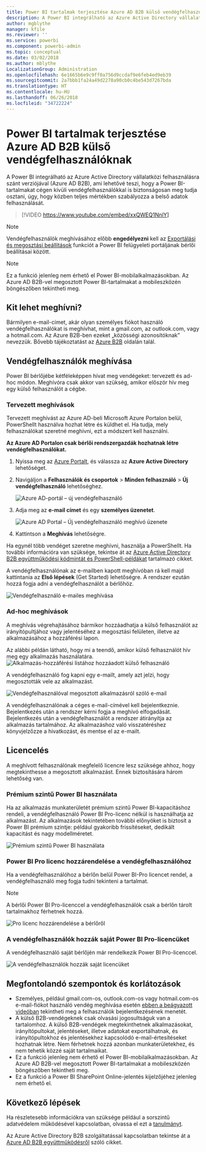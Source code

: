 ```yaml
---
title: Power BI tartalmak terjesztése Azure AD B2B külső vendégfelhasználóknak
description: A Power BI integrálható az Azure Active Directory vállalatközi felhasználásra szánt verziójával (Azure AD B2B), ami lehetővé teszi, hogy a Power BI-tartalmakat cégen kívüli vendégfelhasználókkal is biztonságosan meg tudja osztani.
author: mgblythe
manager: kfile
ms.reviewer: ''
ms.service: powerbi
ms.component: powerbi-admin
ms.topic: conceptual
ms.date: 03/02/2018
ms.author: mblythe
LocalizationGroup: Administration
ms.openlocfilehash: 6e1665b6e9c9ff0a756d9ccdaf9e6feb4ed9eb39
ms.sourcegitcommit: 2a7bbb1fa24a49d2278a90cb0c4be543d7267bda
ms.translationtype: HT
ms.contentlocale: hu-HU
ms.lasthandoff: 06/26/2018
ms.locfileid: "34722224"
---
```

# <a name="distribute-power-bi-content-to-external-guest-users-with-azure-ad-b2b"></a>Power BI tartalmak terjesztése Azure AD B2B külső vendégfelhasználóknak

A Power BI integrálható az Azure Active Directory vállalatközi felhasználásra szánt verziójával (Azure AD B2B), ami lehetővé teszi, hogy a Power BI-tartalmakat cégen kívüli vendégfelhasználókkal is biztonságosan meg tudja osztani, úgy, hogy közben teljes mértékben szabályozza a belső adatok felhasználását.

> [!VIDEO https://www.youtube.com/embed/xxQWEQ1NnlY]

> [!NOTE]
> Vendégfelhasználók meghívásához előbb **engedélyezni** kell az [Exportálási és megosztási beállítások](service-admin-portal.md#export-and-sharing-settings) funkciót a Power BI felügyeleti portáljának bérlői beállításai között.

> [!NOTE]
> Ez a funkció jelenleg nem érhető el Power BI-mobilalkalmazásokban. Az Azure AD B2B-vel megosztott Power BI-tartalmakat a mobileszközén böngészőben tekintheti meg. 

## <a name="who-can-you-invite"></a>Kit lehet meghívni?

Bármilyen e-mail-címet, akár olyan személyes fiókot használó vendégfelhasználókat is meghívhat, mint a gmail.com, az outlook.com, vagy a hotmail.com. Az Azure B2B-ben ezeket „közösségi azonosítóknak” nevezzük. Bővebb tájékoztatást az [Azure B2B](https://docs.microsoft.com/azure/active-directory/active-directory-b2b-what-is-azure-ad-b2b) oldalán talál.

## <a name="invite-guest-users"></a>Vendégfelhasználók meghívása

Power BI bérlőjébe kétféleképpen hívat meg vendégeket: tervezett és ad-hoc módon. Meghívóra csak akkor van szükség, amikor először hív meg egy külső felhasználót a cégbe.

### <a name="planned-invites"></a>Tervezett meghívások

Tervezett meghívást az Azure AD-beli Microsoft Azure Portalon belül, PowerShellt használva hozhat létre és küldhet el. Ha tudja, mely felhasználókat szeretné meghívni, ezt a módszert kell használni. 

**Az Azure AD Portalon csak bérlői rendszergazdák hozhatnak létre vendégfelhasználókat.**

1. Nyissa meg az [Azure Portalt](https://portal.azure.com), és válassza az **Azure Active Directory** lehetőséget.

2. Navigáljon a **Felhasználók és csoportok** > **Minden felhasználó** > **Új vendégfelhasználó** lehetőséghez.

    ![Azure AD-portál – új vendégfelhasználó](media/service-admin-azure-ad-b2b/azuread-portal-new-guest-user.png)

3. Adja meg az **e-mail címet** és egy **személyes üzenetet**.

    ![Azure AD Portal – Új vendégfelhasználó meghívó üzenete](media/service-admin-azure-ad-b2b/azuread-portal-invite-message.png)

4. Kattintson a **Meghívás** lehetőségre.

Ha egynél több vendéget szeretne meghívni, használja a PowerShellt. Ha további információra van szüksége, tekintse át az [Azure Active Directory B2B együttműködési kódmintát és PowerShell-példákat](https://docs.microsoft.com/azure/active-directory/b2b/code-samples) tartalmazó cikket.

A vendégfelhasználónak az e-mailben kapott meghívóban rá kell majd kattintania az **Első lépések** (Get Started) lehetőségre. A rendszer ezután hozzá fogja adni a vendégfelhasználót a bérlőhöz.

![Vendégfelhasználó e-mailes meghívása](media/service-admin-azure-ad-b2b/guest-user-invite-email.png)

### <a name="ad-hoc-invites"></a>Ad-hoc meghívások

A meghívás végrehajtásához bármikor hozzáadhatja a külső felhasználót az irányítópultjához vagy jelentéséhez a megosztási felületen, illetve az alkalmazásához a hozzáférési lapon.

Az alábbi példán látható, hogy mi a teendő, amikor külső felhasználót hív meg egy alkalmazás használatára.
![Alkalmazás-hozzáférési listához hozzáadott külső felhasználó](media/service-admin-azure-ad-b2b/power-bi-app-access.png)

A vendégfelhasználó fog kapni egy e-mailt, amely azt jelzi, hogy megosztották vele az alkalmazást.

![Vendégfelhasználóval megosztott alkalmazásról szóló e-mail](media/service-admin-azure-ad-b2b/guest-user-invite-email2.png)

A vendégfelhasználónak a céges e-mail-címével kell bejelentkeznie. Bejelentkezés után a rendszer kérni fogja a meghívó elfogadását. Bejelentkezés után a vendégfelhasználót a rendszer átirányítja az alkalmazás tartalmához. Az alkalmazáshoz való visszatéréshez könyvjelzőzze a hivatkozást, és mentse el az e-mailt.

## <a name="licensing"></a>Licencelés

A meghívott felhasználónak megfelelő licencre lesz szüksége ahhoz, hogy megtekinthesse a megosztott alkalmazást. Ennek biztosítására három lehetőség van.

### <a name="use-power-bi-premium"></a>Prémium szintű Power BI használata

Ha az alkalmazás munkaterületét prémium szintű Power BI-kapacitáshoz rendeli, a vendégfelhasználó Power BI Pro-licenc nélkül is használhatja az alkalmazást. Az alkalmazások tekintetében további előnyöket is biztosít a Power BI prémium szintje: például gyakoribb frissítéseket, dedikált kapacitást és nagy modellméretet.

![Prémium szintű Power BI használata](media/service-admin-azure-ad-b2b/license-approach1.png)

### <a name="assign-power-bi-pro-license-to-guest-user"></a>Power BI Pro licenc hozzárendelése a vendégfelhasználóhoz

Ha a vendégfelhasználóhoz a bérlőn belül Power BI-Pro licencet rendel, a vendégfelhasználó meg fogja tudni tekinteni a tartalmat.

> [!NOTE]
> A bérlői Power BI Pro-licenccel a vendégfelhasználók csak a bérlőn tárolt tartalmakhoz férhetnek hozzá.

![Pro licenc hozzárendelése a bérlőről](media/service-admin-azure-ad-b2b/license-approach2.png)

### <a name="guest-user-brings-their-own-power-bi-pro-license"></a>A vendégfelhasználók hozzák saját Power BI Pro-licencüket

A vendégfelhasználó saját bérlőjén már rendelkezik Power BI Pro-licenccel.

![A vendégfelhasználók hozzák saját licencüket](media/service-admin-azure-ad-b2b/license-approach3.png)

## <a name="considerations-and-limitations"></a>Megfontolandó szempontok és korlátozások

* Személyes, például gmail.com-os, outlook.com-os vagy hotmail.com-os e-mail-fiókot használó vendég meghívása esetén [ebben a beágyazott videóban](https://docs.microsoft.com/azure/active-directory/active-directory-b2b-redemption-experience) tekintheti meg a felhasználók bejelentkezésének menetét.
* A külső B2B-vendégeknek csak olvasási jogosultságuk van a tartalomhoz. A külső B2B-vendégek megtekinthetnek alkalmazásokat, irányítópultokat, jelentéseket, illetve adatokat exportálhatnak, és irányítópultokhoz és jelentésekhez kapcsolódó e-mail-értesítéseket hozhatnak létre. Nem férhetnek hozzá azonban munkaterületekhez, és nem tehetik közzé saját tartalmaikat.
* Ez a funkció jelenleg nem érhető el Power BI-mobilalkalmazásokban. Az Azure AD B2B-vel megosztott Power BI-tartalmakat a mobileszközén böngészőben tekintheti meg.
* Ez a funkció a Power BI SharePoint Online-jelentés kijelzőjéhez jelenleg nem érhető el.

## <a name="next-steps"></a>Következő lépések

Ha részletesebb információkra van szüksége például a sorszintű adatvédelem működésével kapcsolatban, olvassa el ezt a [tanulmányt](https://aka.ms/powerbi-b2b-whitepaper).

Az Azure Active Directory B2B szolgáltatással kapcsolatban tekintse át a [Azure AD B2B együttműködésről](https://docs.microsoft.com/azure/active-directory/active-directory-b2b-what-is-azure-ad-b2b) szóló cikket.
